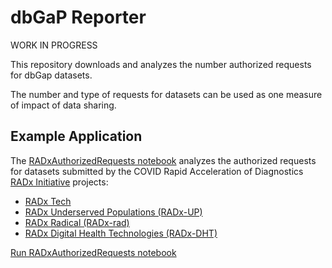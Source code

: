 # dbGaP Reporter

WORK IN PROGRESS

This repository downloads and analyzes the number authorized requests for dbGap datasets.

The number and type of requests for datasets can be used as one measure of impact of data sharing.

## Example Application
The [RADxAuthorizedRequests notebook](notebooks/RADxAuthorizedRequests.ipynb) analyzes the authorized requests for datasets submitted by the COVID Rapid Acceleration of Diagnostics [RADx Initiative](https://www.nih.gov/research-training/medical-research-initiatives/radx) projects:

- [RADx Tech](https://www.nih.gov/research-training/medical-research-initiatives/radx/radx-programs#radx-tech)
- [RADx Underserved Populations (RADx-UP)](https://www.nih.gov/research-training/medical-research-initiatives/radx/radx-programs#radx-up)
- [RADx Radical (RADx-rad)](https://www.nih.gov/research-training/medical-research-initiatives/radx/radx-programs#radx-rad)
- [RADx Digital Health Technologies (RADx-DHT)](https://www.nih.gov/news-events/news-releases/nih-awards-contracts-develop-innovative-digital-health-technologies-covid-19)


[Run RADxAuthorizedRequests notebook](http://colab.research.google.com/github/radxrad/dbgap-reporter/blob/master/notebooks/RADxAuthorizedRequests.ipynb)

